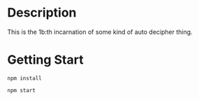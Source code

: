 # Description
This is the 1b:th incarnation of some kind of auto decipher thing.

# Getting Start
`npm install`

`npm start`
